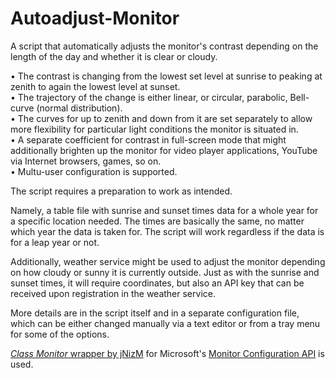 ﻿# Autoadjust-Monitor
A script that automatically adjusts the monitor's contrast depending on the length of the day and whether it is clear or cloudy.

• The contrast is changing from the lowest set level at sunrise to peaking at zenith to again the lowest level at sunset.  
• The trajectory of the change is either linear, or circular, parabolic, Bell-curve (normal distribution).  
• The curves for up to zenith and down from it are set separately to allow more flexibility for particular light conditions the monitor is situated in.  
• A separate coefficient for contrast in full-screen mode that might additionally brighten up the monitor for video player applications, YouTube via Internet browsers, games, so on.  
• Multu-user configuration is supported.  

The script requires a preparation to work as intended.

Namely, a table file with sunrise and sunset times data for a whole year for a specific location needed. The times are basically the same, no matter which year the data is taken for. The script will work regardless if the data is for a leap year or not. 

Additionally, weather service might be used to adjust the monitor depending on how cloudy or sunny it is currently outside. Just as with the sunrise and sunset times, it will require coordinates, but also an API key that can be received upon registration in the weather service.

More details are in the script itself and in a separate configuration file, which can be either changed manually via a text editor or from a tray menu for some of the options.

[*Class Monitor* wrapper by jNizM](https://github.com/jNizM/Class_Monitor) for Microsoft's [Monitor Configuration API](https://learn.microsoft.com/en-us/windows/win32/api/_monitor/) is used.
